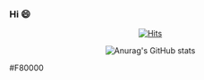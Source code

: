 ### Hi 😄
<div align=center>
  
[![Hits](https://hits.seeyoufarm.com/api/count/incr/badge.svg?url=https%3A%2F%2Fgithub.com%2Fgjbae1212%2Fhit-counter&count_bg=%2379C83D&title_bg=%23555555&icon=&icon_color=%23E7E7E7&title=hits+%28%EB%B0%A9%EB%AC%B8%EC%9E%90+%EC%88%98%29+&edge_flat=false)](https://hits.seeyoufarm.com)     

</div>
<div align=center>
  
![Anurag's GitHub stats](https://github-readme-stats.vercel.app/api?username=JoonPyo-Hong&show_icons=true&theme=radical&count_private=true&show_icons=true)

</div>
<div>
  #F80000
</div>
